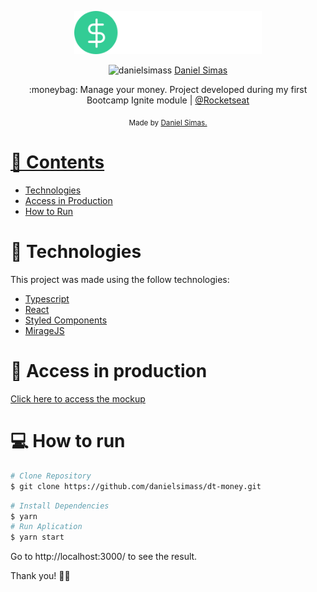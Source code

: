 <p align="center">
   <img src="./src/assets/logo.svg" alt="Move It" width="300"/>
</p>

<p align="center">	
   <img alt="danielsimass" src="https://cdn.jsdelivr.net/npm/simple-icons@3.0.1/icons/linkedin.svg" height="30" width="40"/>
   <a href="https://www.linkedin.com/in/daniel-monteiro-simas-2364a51bb/" >
     Daniel Simas
   </a>
 
</p>

<p align="center">
  :moneybag: Manage your money. Project developed during my first Bootcamp Ignite module | <a href="https://github.com/Rocketseat">@Rocketseat</a>
</p>

<div align="center">
  <sub> Made by
    <a href="https://github.com/danielsimass">Daniel Simas.
  </sub>
</div>

# 📌 Contents

* [Technologies](#rocket-technologies) 
* [Access in Production](#minidisc-access-in-production)
* [How to Run](#computer-how-to-run)


# :rocket: Technologies
This project was made using the follow technologies:

* [Typescript](https://www.typescriptlang.org/)      
* [React](https://reactjs.org/)      
* [Styled Components](https://styled-components.com/)
* [MirageJS](https://miragejs.com/)

# :minidisc: Access in production
  <a href="https://daniel-dt-money.herokuapp.com/" >
    Click here to access the mockup
  </a>
  
  
# :computer: How to run

```bash
# Clone Repository
$ git clone https://github.com/danielsimass/dt-money.git
```

```bash
# Install Dependencies
$ yarn
# Run Aplication
$ yarn start
```
Go to http://localhost:3000/ to see the result.



Thank you! 👋🏼
